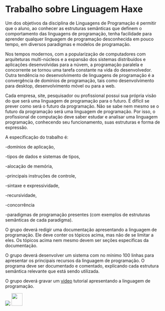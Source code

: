 # Trabalho sobre Linguagem Haxe

Um dos objetivos da disciplina de Linguagens de Programação é permitir que o aluno, ao conhecer as estruturas semânticas que definem o comportamento das linguagens de programação, tenha facilidade para aprender qualquer linguagem de programação desconhecida em pouco tempo, em diversos paradigmas e modelos de programação.

Nos tempos modernos, com a popularização de computadores com arquiteturas multi-núcleos e a expansão dos sistemas distribuídos e aplicações desenvolvidas para a núvem, a programação paralela e concorrente se tornou uma tarefa constante na vida do desenvolvedor. Outra tendência no desenvolvimento de linguagens de programação é a convergência de domínios de programação, tais como desenvolvimento para desktop, desenvolvimento móvel ou para a web.

Cada empresa, site, pesquisador ou profissional possui sua própria visão do que será uma linguagem de programação para o futuro. É difícil se prever como será o futuro da programação. Não se sabe nem mesmo se o futuro da programação será uma linguagem de programação. Por isso, o profissional de computação deve saber estudar e analisar uma linguagem programação, conhecendo seu funcionamento, suas estruturas e forma de expressão.


A especificação do trabalho é:

-domínios de aplicação,

-tipos de dados e sistemas de tipos,

-alocação de memória,

-principais instruções de controle,

-sintaxe e expressividade,

-recursividade,

-concorrência

-paradigmas de programação presentes (com exemplos de estruturas semânticas de cada paradigma).

O grupo deverá redigir uma documentação apresentando a linguagem de programação. Ele deve conter os tópicos acima, mas não de se limitar a eles. Os tópicos acima nem mesmo devem ser seções específicas da documentação.

O grupo deverá desenvolver um sistema com no mínimo 100 linhas para apresentar os principais recursos da linguagem de programação. O programa deve ser documentado e comentado, explicando cada estrutura semântica relevante que está sendo utilizada.

O grupo deverá gravar um  <a href ="https://www.youtube.com/watch?v=3cQgauqJMPE" target="_blank">video</a>  tutorial apresentando a linguagem de programação.

<div>
<img src="https://img.icons8.com/color/48/000000/python--v1.png"/>
 <img src="https://cdn.jsdelivr.net/gh/devicons/devicon/icons/haxe/haxe-original.svg" / height="40" width="35">

       
 </div>


